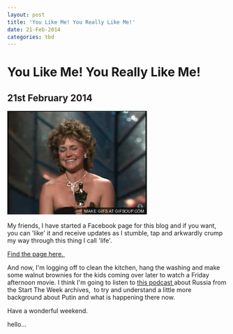 ```yaml
---
layout: post
title: 'You Like Me! You Really Like Me!'
date: 21-Feb-2014
categories: tbd
---
```


# You Like Me! You Really Like Me!

## 21st February 2014

<img class="photo-horiz" src="/images/2014/02/you-like-me-o.gif" />

My friends,   I have started a Facebook page for this blog and if you want, you can 'like' it and receive updates as I stumble, tap and arkwardly crump my way through this thing I call 'life'.

<a href="https://www.facebook.com/mogantosh">Find the page here. </a>

And now, I'm logging off to clean the kitchen, hang the washing and make some walnut brownies for the kids coming over later to watch a Friday afternoon movie. I think I'm going to listen to <a href="http://www.bbc.co.uk/programmes/b02m2g5c">this podcast </a>about Russia from the Start The Week archives,  to try and understand a little more background about Putin and what is happening there now.

Have a wonderful weekend.

 

 

 

hello...

 
